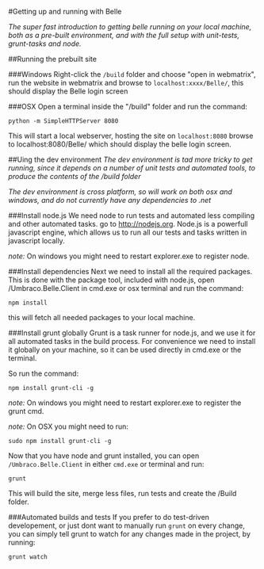 #Getting up and running with Belle

_The super fast introduction to getting belle running on your local machine, both as a pre-built environment, and with the full setup with unit-tests, grunt-tasks and node._

##Running the prebuilt site

###Windows
Right-click the `/build` folder and choose "open in webmatrix", run the website in webmatrix and browse to `localhost:xxxx/Belle/`, this should display the Belle login screen

###OSX
Open a terminal inside the "/build" folder and run the command:

	python -m SimpleHTTPServer 8080

This will start a local webserver, hosting the site on `localhost:8080` browse to localhost:8080/Belle/ which should display the belle login screen.

##Uing the dev environment
_The dev environment is tad more tricky to get running, since it depends on a number of unit tests and automated tools, to produce the contents of the /build folder_

_The dev environment is cross platform, so will work on both osx and windows, and do not currently have any dependencies to .net_

###Install node.js
We need node to run tests and automated less compiling and other automated tasks. go to http://nodejs.org. Node.js is a powerfull javascript engine, which allows us to run all our tests and tasks written in javascript locally.

*note:* On windows you might need to restart explorer.exe to register node.


###Install dependencies
Next we need to install all the required packages. This is done with the package tool, included with node.js, open /Umbraco.Belle.Client in cmd.exe or osx terminal and run the command:

	npm install

this will fetch all needed packages to your local machine.


###Install grunt globally
Grunt is a task runner for node.js, and we use it for all automated tasks in the build process. For convenience we need to install it globally on your machine, so it can be used directly in cmd.exe or the terminal.

So run the command:

	npm install grunt-cli -g

*note:* On windows you might need to restart explorer.exe to register the grunt cmd.

*note:* On OSX you might need to run:
	
	sudo npm install grunt-cli -g

Now that you have node and grunt installed, you can open `/Umbraco.Belle.Client` in either `cmd.exe` or terminal and run: 

	grunt

This will build the site, merge less files, run tests and create the /Build folder.

###Automated builds and tests
If you prefer to do test-driven developement, or just dont want to manually run `grunt` on every change, you can simply tell grunt to watch for any changes made in the project, by running:

	grunt watch






